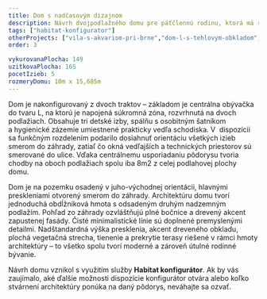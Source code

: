 ```yaml
---
title: Dom s nadčasovým dizajnom
description: Návrh dvojpodlažného domu pre päťčlennú rodinu, ktorá má rada minimalizmus. V Habitat konfigurátore sme vyskladali funkčne prehľadný a veľkostne optimalizovaný pôdorys, ktorý sme doplnili univerzálnymi dizajnovými prvkami a vkusnou kombináciou bielej omietky s dreveným obkladom. Zelená strecha nad prvým podlažím plynulo prechádza do hmoty balkóna, ktorý čiastočne kryje terasu pred dažďom a chráni južné presklenia pred letným prehrievaním. 
tags: ["habitat-konfigurator"]
otherProjects: ["vila-s-akvariom-pri-brne","dom-l-s-tehlovym-obkladom","dom-pod-borovicami"]
order: 3

vykurovanaPlocha: 149
uzitkovaPlocha: 165
pocetIzieb: 5
rozmeryDomu: 10m x 15,685m
---
```


Dom je nakonfigurovaný z dvoch traktov – základom je centrálna obývačka do tvaru L, na ktorú je napojená súkromná zóna, rozvrhnutá na dvoch podlažiach. Obsahuje tri detské izby, spálňu s osobitným šatníkom a hygienické zázemie umiestnené prakticky vedľa schodiska.  V  dispozícii sa funkčným rozdelením podarilo dosiahnuť orientáciu všetkých izieb smerom do záhrady, zatiaľ čo okná vedľajších a technických priestorov sú smerované do ulice. Vďaka centrálnemu usporiadaniu pôdorysu tvoria chodby na oboch podlažiach spolu iba 8m2 z celej podlahovej plochy domu. 

Dom je na pozemku osadený v juho-východnej orientácii, hlavnými preskleniami otvorený smerom do záhrady. Architektúru domu tvorí jednoduchá obdĺžniková hmota s odsadeným druhým nadzemným podlažím. Pohľad zo záhrady ozvláštňujú plné bočnice a drevený akcent zapustenej fasády. Čisté minimalistické línie sú doplnené premyslenými detailmi. Nadštandardná výška presklenia, akcent dreveného obkladu, plochá vegetačná strecha, tienenie a prekrytie terasy riešené v rámci hmoty architektúry – to všetko spolu tvorí moderné a zároveň útulné rodinné bývanie.

Návrh domu vznikol s využitím služby <strong>Habitat konfigurátor</strong>. Ak by vás zaujímalo, aké ďalšie možnosti dispozície konfigurátor otvára alebo koľko stvárnení architektúry ponúka na daný pôdorys, neváhajte sa ozvať. 


